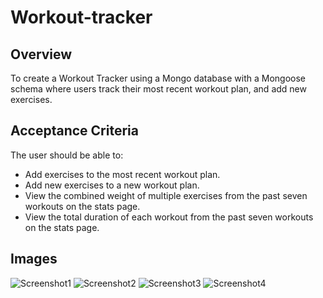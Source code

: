 # Workout-tracker
## Overview
To create a Workout Tracker using a Mongo database with a Mongoose schema where users track their most recent workout plan, and add new exercises. 

## Acceptance Criteria
The user should be able to:
- Add exercises to the most recent workout plan.
- Add new exercises to a new workout plan.
- View the combined weight of multiple exercises from the past seven workouts on the stats page.
- View the total duration of each workout from the past seven workouts on the stats page.

## Images
![Screenshot1](assets/images/1.png?raw=true "Optional Title")
![Screenshot2](assets/images/2.png?raw=true "Optional Title")
![Screenshot3](assets/images/3.png?raw=true "Optional Title")
![Screenshot4](assets/images/4.png?raw=true "Optional Title")
